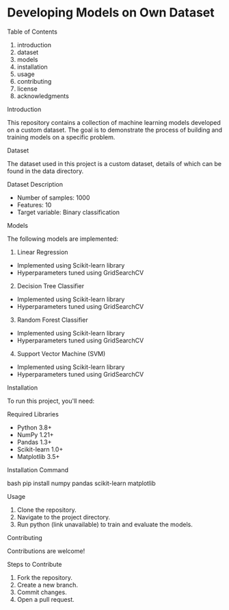 
# Developing Models on Own Dataset

Table of Contents

1. introduction
2. dataset
3. models
4. installation
5. usage
6. contributing
7. license
8. acknowledgments

Introduction

This repository contains a collection of machine learning models developed on a custom dataset. The goal is to demonstrate the process of building and training models on a specific problem.

Dataset

The dataset used in this project is a custom dataset, details of which can be found in the data directory.

Dataset Description

- Number of samples: 1000
- Features: 10
- Target variable: Binary classification

Models

The following models are implemented:

1. Linear Regression

- Implemented using Scikit-learn library
- Hyperparameters tuned using GridSearchCV

2. Decision Tree Classifier

- Implemented using Scikit-learn library
- Hyperparameters tuned using GridSearchCV

3. Random Forest Classifier

- Implemented using Scikit-learn library
- Hyperparameters tuned using GridSearchCV

4. Support Vector Machine (SVM)

- Implemented using Scikit-learn library
- Hyperparameters tuned using GridSearchCV

Installation

To run this project, you'll need:

Required Libraries

- Python 3.8+
- NumPy 1.21+
- Pandas 1.3+
- Scikit-learn 1.0+
- Matplotlib 3.5+

Installation Command


bash
pip install numpy pandas scikit-learn matplotlib


Usage

1. Clone the repository.
2. Navigate to the project directory.
3. Run python (link unavailable) to train and evaluate the models.

Contributing

Contributions are welcome!

Steps to Contribute

1. Fork the repository.
2. Create a new branch.
3. Commit changes.
4. Open a pull request.

